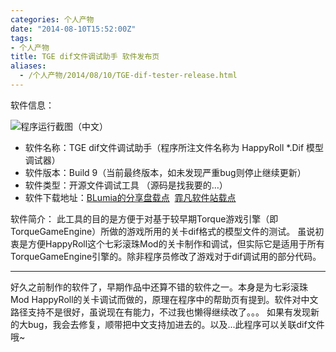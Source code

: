 ```yaml
---
categories: 个人产物
date: "2014-08-10T15:52:00Z"
tags:
- 个人产物
title: TGE dif文件调试助手 软件发布页
aliases:
  - /个人产物/2014/08/10/TGE-dif-tester-release.html
---
```

软件信息：

![程序运行截图（中文）](http://blumia.github.io/media/dtr.png)

 - 软件名称：TGE dif文件调试助手（程序所注文件名称为 HappyRoll \*.Dif 模型调试器）
 - 软件版本：Build 9（当前最终版本，如未发现严重bug则停止继续更新）
 - 软件类型：开源文件调试工具 （源码是找我要的…）
 - 软件下载地址：[BLumia的分享盘载点](http://pan.blumia.cn/file/302340)  [霏凡软件站载点](http://www.crsky.com/soft/72929.html)

<!--more-->

软件简介：
此工具的目的是方便于对基于较早期Torque游戏引擎（即TorqueGameEngine）所做的游戏所用的关卡dif格式的模型文件的测试。
虽说初衷是方便HappyRoll这个七彩滚珠Mod的关卡制作和调试，但实际它是适用于所有TorqueGameEngine引擎的。除非程序员修改了游戏对于dif调试用的部分代码。

------------------------

好久之前制作的软件了，早期作品中还算不错的软件之一。本身是为七彩滚珠Mod HappyRoll的关卡调试而做的，原理在程序中的帮助页有提到。软件对中文路径支持不是很好，虽说现在有能力，不过我也懒得继续改了。。。
如果有发现新的大bug，我会去修复，顺带把中文支持加进去的。以及...此程序可以关联dif文件哦~
